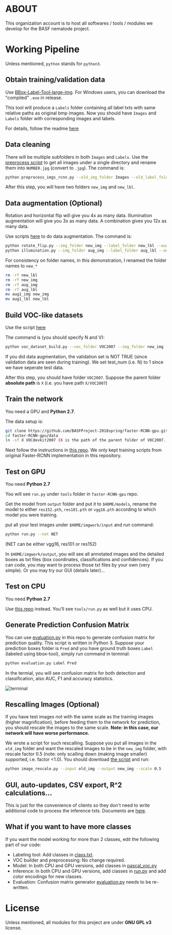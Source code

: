 # ABOUT

This organization account is to host all softwares / tools / modules we develop for the BASF nematode project.

# Working Pipeline

Unless mentioned, `python` stands for `python3`.

## Obtain training/validation data

Use [BBox-Label-Tool-large-img](https://github.com/BASFProject-2018spring/BBox-Label-Tool-large-img). For Windows users, you can download the "compiled" `.exe` in release.

This tool will produce a `Labels` folder containing all label txts with same relative paths as original bmp images. Now you should have `Images` and `Labels` folder with corresponding images and labels.

For details, follow the readme [here](https://github.com/BASFProject-2018spring/BBox-Label-Tool-large-img)

## Data cleaning

There will be multiple subfolders in both `Images` and `Labels`. Use the [preprocess script](https://github.com/BASFProject-2018spring/VOC_format_builder/blob/master/preprocess_imgs_rcnn.py) to get all images under a single directory and rename them into `NUMBER.jpg` (convert to `.jpg`). The command is:

```bash
python preprocess_imgs_rcnn.py --old_img_folder Images --old_label_folder Labels --new_img_folder new_img --new_label_folder new_lbl --quality 95
```

After this step, you will have two folders `new_img` and `new_lbl`.

## Data augmentation (Optional)

Rotation and horizontal flip will give you 4x as many data. Illumination augmentation will give you 3x as many data. A combination gives you 12x as many data.

Use scripts [here](https://github.com/BASFProject-2018spring/Data_augmentation) to do data augmentation. The command is:

```bash
python rotate_flip.py --img_folder new_img --label_folder new_lbl --aug_img_folder aug_img --aug_label_folder aug_lbl --quality 95
python illumination.py --img_folder aug_img --label_folder aug_lbl --aug_img_folder aug1_img --aug_label_folder aug1_lbl --quality 95
```

For consistency on folder names, in this demonstration, I renamed the folder names to `new_*`

```bash
rm -rf new_lbl
rm -rf new_img
rm -rf aug_img
rm -rf aug_lbl
mv aug1_img new_img
mv aug1_lbl new_lbl
```

## Build VOC-like datasets

Use the script [here](https://github.com/BASFProject-2018spring/VOC_format_builder/blob/master/voc_dataset_build.py)

The command is (you should specify N and V):

```bash
python voc_dataset_build.py --voc_folder VOC2007 --img_folder new_img --label_folder new_lbl --test_num N --val_num V
```

If you did data augmentation, the validation set is NOT TRUE (since validation data are seen during training). We set test_num (i.e. N) to 1 since we have seperate test data.

After this step, you should have folder `VOC2007`. Suppose the parent folder **absolute path** is `X` (i.e. you have path `X/VOC2007`)

## Train the network

You need a GPU and **Python 2.7**. 

The data setup is:

```bash
git clone https://github.com/BASFProject-2018spring/faster-RCNN-gpu.git
cd faster-RCNN-gpu/data
ln -sf X VOCdevkit2007 (X is the path of the parent folder of VOC2007. i.e. you have X/VOC2007)
```

Next follow the instructions in [this repo](https://github.com/BASFProject-2018spring/faster-RCNN-gpu). We only kept training scripts from original Faster-RCNN implementation in this repository.

## Test on GPU

You need **Python 2.7**

You will see `run.py` under `tools` folder in `faster-RCNN-gpu` repo.

Get the model from `output` folder and put it to `$HOME/models`, rename the model to either `res152.pth`, `res101.pth` or `vgg16.pth` according to which model you were training.

put all your test images under `$HOME/imgwork/input` and run command:

```bash
python run.py --net NET
```

(NET can be either vgg16, res101 or res152)

In `$HOME/imgwork/output`, you will see all annotated images and the detailed boxes as txt files (box coordinates, classifications and confidences). If you can code, you may want to process those txt files by your own (very simple). Or you may try our GUI (details later)...

## Test on CPU

You need **Python 2.7**

Use [this repo](https://github.com/BASFProject-2018spring/faster-RCNN-cpu) instead. You'll see `tools/run.py` as well but it uses CPU.

## Generate Prediction Confusion Matrix

You can use [evaluation.py](https://github.com/BASFProject-2018spring/ABOUT/blob/master/evaluation.py) in this repo to generate confusion matrix for prediction quality. This script is written in Python 3. Suppose your prediction boxes folder is `Pred` and you have ground truth boxes `Label` (labeled using bbox-tool), simply run command in terminal:

```bash
python evaluation.py Label Pred
```

In the termial, you will see confusion matrix for both detection and classification, also AUC, F1 and accuracy statistics.

![terminal](https://user-images.githubusercontent.com/4648756/39777346-5572468e-52d1-11e8-8194-a43119749b85.PNG)

## Rescalling Images (Optional)

If you have test images not with the same scale as the training images (higher magnification), before feeding them to the network for prediction, you should rescale the images to the same scale. **Note: in this case, our network will have worse performance.**

We wrote a script for such rescalling. Suppose you put all images in the `old_img` folder and want the rescaled images to be in the `new_img` folder, with rescale factor 0.5 (note: only scalling down (making image smaller) supported, i.e. factor <1.0). You should download [the script](https://github.com/BASFProject-2018spring/VOC_format_builder/blob/master/image_rescale.py) and run:

```bash
python image_rescale.py --input old_img --output new_img --scale 0.5
```


## GUI, auto-updates, CSV export, R^2 calculations...

This is just for the convenience of clients so they don't need to write additional code to process the inference txts. Documents are [here](https://github.com/BASFProject-2018spring/GUI).


## What if you want to have more classes

If you want the model working for more than 2 classes, edit the following part of our code:
+ Labeling tool: Add classes in [class.txt](https://github.com/BASFProject-2018spring/BBox-Label-Tool-large-img/blob/master/class.txt).
+ VOC builder and preprocessing: No change required. 
+ Model: In both CPU and GPU versions, add classes in [pascal_voc.py](https://github.com/BASFProject-2018spring/faster-RCNN-gpu/blob/master/lib/datasets/pascal_voc.py#L35)
+ Inference: In both CPU and GPU versions, add classes in [run.py](https://github.com/BASFProject-2018spring/faster-RCNN-gpu/blob/master/tools/run.py#L42) and add color encodings for new classes.
+ Evaluation: Confusion matrix generator [evaluation.py](https://github.com/BASFProject-2018spring/ABOUT/blob/master/evaluation.py) needs to be re-written.

# License

Unless mentioned, all modules for this project are under **GNU GPL v3** license.
